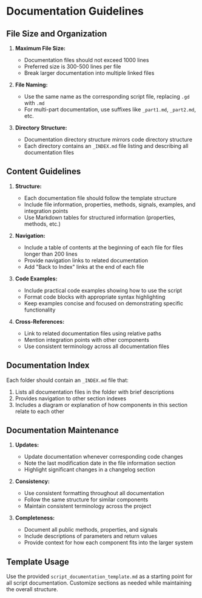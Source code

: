 # Documentation Guidelines

## File Size and Organization

1. **Maximum File Size:**
   - Documentation files should not exceed 1000 lines
   - Preferred size is 300-500 lines per file
   - Break larger documentation into multiple linked files

2. **File Naming:**
   - Use the same name as the corresponding script file, replacing `.gd` with `.md`
   - For multi-part documentation, use suffixes like `_part1.md`, `_part2.md`, etc.

3. **Directory Structure:**
   - Documentation directory structure mirrors code directory structure
   - Each directory contains an `_INDEX.md` file listing and describing all documentation files

## Content Guidelines

1. **Structure:**
   - Each documentation file should follow the template structure
   - Include file information, properties, methods, signals, examples, and integration points
   - Use Markdown tables for structured information (properties, methods, etc.)

2. **Navigation:**
   - Include a table of contents at the beginning of each file for files longer than 200 lines
   - Provide navigation links to related documentation
   - Add "Back to Index" links at the end of each file

3. **Code Examples:**
   - Include practical code examples showing how to use the script
   - Format code blocks with appropriate syntax highlighting
   - Keep examples concise and focused on demonstrating specific functionality

4. **Cross-References:**
   - Link to related documentation files using relative paths
   - Mention integration points with other components
   - Use consistent terminology across all documentation files

## Documentation Index

Each folder should contain an `_INDEX.md` file that:
1. Lists all documentation files in the folder with brief descriptions
2. Provides navigation to other section indexes
3. Includes a diagram or explanation of how components in this section relate to each other

## Documentation Maintenance

1. **Updates:**
   - Update documentation whenever corresponding code changes
   - Note the last modification date in the file information section
   - Highlight significant changes in a changelog section

2. **Consistency:**
   - Use consistent formatting throughout all documentation
   - Follow the same structure for similar components
   - Maintain consistent terminology across the project

3. **Completeness:**
   - Document all public methods, properties, and signals
   - Include descriptions of parameters and return values
   - Provide context for how each component fits into the larger system

## Template Usage

Use the provided `script_documentation_template.md` as a starting point for all script documentation. Customize sections as needed while maintaining the overall structure.